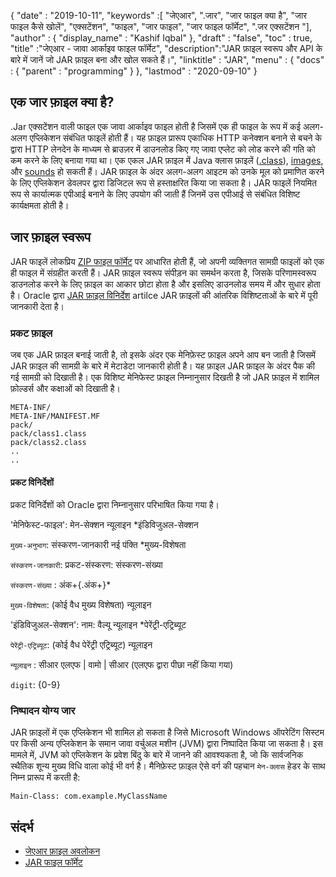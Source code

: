 {
  "date" : "2019-10-11",
  "keywords" :[ "जेएआर", ".जार", "जार फाइल क्या है", "जार फाइल कैसे खोलें", "एक्सटेंशन", "फाइल", "जार फाइल", "जार फाइल फॉर्मेट", ".जर एक्सटेंशन "],
  "author" : {
    "display_name" : "Kashif Iqbal"
},
  "draft" : "false",
  "toc" : true,
  "title" :"जेएआर - जावा आर्काइव फाइल फॉर्मेट",
  "description":"JAR फ़ाइल स्वरूप और API के बारे में जानें जो JAR फ़ाइल बना और खोल सकते हैं।",
  "linktitle" : "JAR",
  "menu" : {
    "docs" : {
      "parent" : "programming"
}
},
  "lastmod" : "2020-09-10"
}

## एक जार फ़ाइल क्या है?

.Jar एक्सटेंशन वाली फाइल एक जावा आर्काइव फाइल होती है जिसमें एक ही फाइल के रूप में कई अलग-अलग एप्लिकेशन संबंधित फाइलें होती हैं। यह फ़ाइल प्रारूप एकाधिक HTTP कनेक्शन बनाने से बचने के द्वारा HTTP लेनदेन के माध्यम से ब्राउज़र में डाउनलोड किए गए जावा एप्लेट को लोड करने की गति को कम करने के लिए बनाया गया था। एक एकल JAR फ़ाइल में Java क्लास फ़ाइलें ([.class](/hi/programming/class/)), [images](/hi/image/), और [sounds](/hi/audio/) हो सकती हैं। JAR फ़ाइल के अंदर अलग-अलग आइटम को उनके मूल को प्रमाणित करने के लिए एप्लिकेशन डेवलपर द्वारा डिजिटल रूप से हस्ताक्षरित किया जा सकता है। JAR फाइलें नियमित रूप से कार्यात्मक एपीआई बनाने के लिए उपयोग की जाती हैं जिनमें उस एपीआई से संबंधित विशिष्ट कार्यक्षमता होती है।

## जार फ़ाइल स्वरूप

JAR फाइलें लोकप्रिय [ZIP फाइल फॉर्मेट](/hi/compression/zip/) पर आधारित होती हैं, जो अपनी व्यक्तिगत सामग्री फाइलों को एक ही फाइल में संग्रहीत करती हैं। JAR फ़ाइल स्वरूप संपीड़न का समर्थन करता है, जिसके परिणामस्वरूप डाउनलोड करने के लिए फ़ाइल का आकार छोटा होता है और इसलिए डाउनलोड समय में और सुधार होता है। Oracle द्वारा [JAR फ़ाइल विनिर्देश](https://docs.oracle.com/javase/8/docs/technotes/guides/jar/jar.html) artilce JAR फ़ाइलों की आंतरिक विशिष्टताओं के बारे में पूरी जानकारी देता है।

### प्रकट फ़ाइल

जब एक JAR फ़ाइल बनाई जाती है, तो इसके अंदर एक मेनिफ़ेस्ट फ़ाइल अपने आप बन जाती है जिसमें JAR फ़ाइल की सामग्री के बारे में मेटाडेटा जानकारी होती है। यह फ़ाइल JAR फ़ाइल के अंदर पैक की गई सामग्री को दिखाती है। एक विशिष्ट मेनिफेस्ट फ़ाइल निम्नानुसार दिखती है जो JAR फ़ाइल में शामिल फ़ोल्डर्स और कक्षाओं को दिखाती है।

```
META-INF/
META-INF/MANIFEST.MF
pack/
pack/class1.class
pack/class2.class
..
..
```

#### प्रकट विनिर्देशों

प्रकट विनिर्देशों को Oracle द्वारा निम्नानुसार परिभाषित किया गया है।

'मेनिफेस्ट-फाइल': मेन-सेक्शन न्यूलाइन \*इंडिविजुअल-सेक्शन

`मुख्य-अनुभाग`: संस्करण-जानकारी नई पंक्ति \*मुख्य-विशेषता

`संस्करण-जानकारी`: प्रकट-संस्करण: संस्करण-संख्या

`संस्करण-संख्या` : अंक+{.अंक+}*

`मुख्य-विशेषता`: (कोई वैध मुख्य विशेषता) न्यूलाइन

'इंडिविजुअल-सेक्शन': नाम: वैल्यू न्यूलाइन \*पेरेंट्री-एट्रिब्यूट

`पेरेंट्री-एट्रिब्यूट`: (कोई वैध पेरेंट्री एट्रिब्यूट) न्यूलाइन

`न्यूलाइन` : सीआर एलएफ | वामो | सीआर (एलएफ द्वारा पीछा नहीं किया गया)

`digit`: {0-9}

### निष्पादन योग्य जार

JAR फ़ाइलों में एक एप्लिकेशन भी शामिल हो सकता है जिसे Microsoft Windows ऑपरेटिंग सिस्टम पर किसी अन्य एप्लिकेशन के समान जावा वर्चुअल मशीन (JVM) द्वारा निष्पादित किया जा सकता है। इस मामले में, JVM को एप्लिकेशन के प्रवेश बिंदु के बारे में जानने की आवश्यकता है, जो कि सार्वजनिक स्थैतिक शून्य मुख्य विधि वाला कोई भी वर्ग है। मैनिफ़ेस्ट फ़ाइल ऐसे वर्ग की पहचान `मेन-क्लास` हेडर के साथ निम्न प्रारूप में करती है:

```
Main-Class: com.example.MyClassName
```



## संदर्भ

* [जेएआर फ़ाइल अवलोकन](https://docs.oracle.com/javase/8/docs/technotes/guides/jar/jarGuide.html)
* [JAR फाइल फॉर्मेट](https://en.wikipedia.org/wiki/JAR_(file_format))

